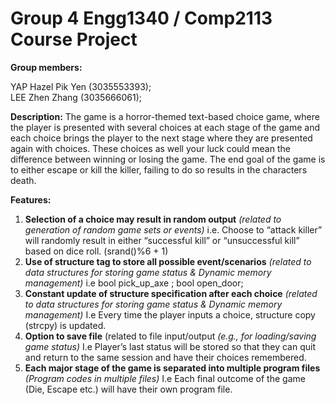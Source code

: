# Group 4 Engg1340 / Comp2113 Course Project

**Group members:** 

YAP Hazel Pik Yen (3035553393);  
LEE Zhen Zhang (3035666061);

**Description:**
The game is a horror-themed text-based choice game, where the player is presented with several choices at each stage of the game and each choice brings the player to the next stage where they are presented again with choices. These choices as well your luck could mean the difference between winning or losing the game. The end goal of the game is to either escape or kill the killer, failing to do so results in the characters death.

**Features:**
1. **Selection of a choice may result in random output** *(related to generation of random game sets or events)*
i.e. Choose to “attack killer” will randomly result in either “successful kill” or “unsuccessful kill” based on dice roll. (srand()%6 + 1)
2. **Use of structure tag to store all possible event/scenarios** *(related to data structures for storing game status & Dynamic memory management)*
i.e bool pick_up_axe ; bool open_door; 
3. **Constant update of structure specification after each choice** *(related to data structures for storing game status & Dynamic memory management)*
I.e Every time the player inputs a choice, structure copy (strcpy) is updated.
4. **Option to save file** (related to file input/output *(e.g., for loading/saving game status)*
I.e Player’s last status will be stored so that they can quit and return to the same session and have their choices remembered.
5. **Each major stage of the game is separated into multiple program files** *(Program codes in multiple files)*
I.e Each final outcome of the game (Die, Escape etc.) will have their own program file.


